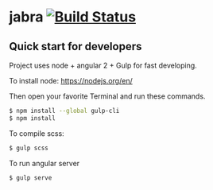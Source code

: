 # jabra [![Build Status](https://travis-ci.org/Flight/kfc.svg?branch=master)](https://travis-ci.org/Flight/kfc)

## Quick start for developers
Project uses node + angular 2 + Gulp for fast developing.

To install node: https://nodejs.org/en/

Then open your favorite Terminal and run these commands.

```sh
$ npm install --global gulp-cli
$ npm install
```

To compile scss:
```sh
$ gulp scss
```

To run angular server
```sh
$ gulp serve
```
